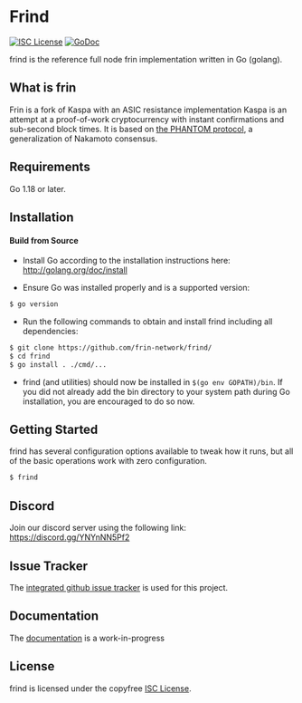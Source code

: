 
Frind
====

[![ISC License](http://img.shields.io/badge/license-ISC-blue.svg)](https://choosealicense.com/licenses/isc/)
[![GoDoc](https://img.shields.io/badge/godoc-reference-blue.svg)](http://godoc.org/github.com/frin-network/frind/)

frind is the reference full node frin implementation written in Go (golang).

## What is frin

Frin is a fork of Kaspa with an ASIC resistance implementation
Kaspa is an attempt at a proof-of-work cryptocurrency with instant confirmations and sub-second block times. It is based on [the PHANTOM protocol](https://eprint.iacr.org/2018/104.pdf), a generalization of Nakamoto consensus.

## Requirements

Go 1.18 or later.

## Installation

#### Build from Source

- Install Go according to the installation instructions here:
  http://golang.org/doc/install

- Ensure Go was installed properly and is a supported version:

```bash
$ go version
```

- Run the following commands to obtain and install frind including all dependencies:

```bash
$ git clone https://github.com/frin-network/frind/
$ cd frind
$ go install . ./cmd/...
```

- frind (and utilities) should now be installed in `$(go env GOPATH)/bin`. If you did
  not already add the bin directory to your system path during Go installation,
  you are encouraged to do so now.


## Getting Started

frind has several configuration options available to tweak how it runs, but all
of the basic operations work with zero configuration.

```bash
$ frind
```

## Discord
Join our discord server using the following link: https://discord.gg/YNYnNN5Pf2

## Issue Tracker

The [integrated github issue tracker](https://github.com/frin-network/frind/issues)
is used for this project.


## Documentation

The [documentation](https://github.com/frin-network/docs) is a work-in-progress

## License

frind is licensed under the copyfree [ISC License](https://choosealicense.com/licenses/isc/).
